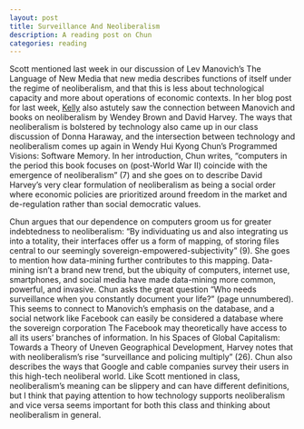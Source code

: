 ```yaml
---
layout: post
title: Surveillance And Neoliberalism
description: A reading post on Chun
categories: reading
---
```

Scott mentioned last week in our discussion of Lev Manovich’s The Language of New Media that new media describes functions of itself under the regime of neoliberalism, and that this is less about technological capacity and more about operations of economic contexts. In her blog post for last week, [Kelly](http://kellypolasek.github.io/blog/2016-02-17/fourth-reading-blog.html) also astutely saw the connection between Manovich and books on neoliberalism by Wendey Brown and David Harvey. The ways that neoliberalism is bolstered by technology also came up in our class discussion of Donna Haraway, and the intersection between technology and neoliberalism comes up again in Wendy Hui Kyong Chun’s Programmed Visions: Software Memory. In her introduction, Chun writes, “computers in the period this book focuses on (post-World War II) coincide with the emergence of neoliberalism” (7) and she goes on to describe David Harvey’s very clear formulation of neoliberalism as being a social order where economic policies are prioritized around freedom in the market and de-regulation rather than social democratic values. 

Chun argues that our dependence on computers groom us for greater indebtedness to neoliberalism: “By individuating us and also integrating us into a totality, their interfaces offer us a form of mapping, of storing files central to our seemingly sovereign-empowered-subjectivity” (9). She goes to mention how data-mining further contributes to this mapping. Data-mining isn’t a brand new trend, but the ubiquity of computers, internet use, smartphones, and social media have made data-mining more common, powerful, and invasive. Chun asks the great question “Who needs surveillance when you constantly document your life?” (page unnumbered). This seems to connect to Manovich’s emphasis on the database, and a social network like Facebook can easily be considered a database where the sovereign corporation The Facebook may theoretically have access to all its users’ branches of information. In his Spaces of Global Capitalism: Towards a Theory of Uneven Geographical Development, Harvey notes that with neoliberalism’s rise “surveillance and policing multiply” (26). Chun also describes the ways that Google and cable companies survey their users in this high-tech neoliberal world. Like Scott mentioned in class, neoliberalism’s meaning can be slippery and can have different definitions, but I think that paying attention to how technology supports neoliberalism and vice versa seems important for both this class and thinking about neoliberalism in general.
